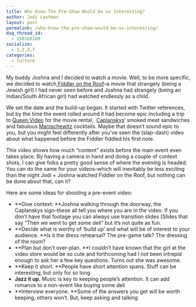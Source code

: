 ```yaml
---
title: Who Knew The Pre-Show Would be so Interesting?
author: Jodi Lastman
layout: post
permalink: /who-knew-the-pre-show-would-be-so-interesting/
dsq_thread_id:
  - 158168109
socialize:
  - 1,2,3,7
categories:
  - Culture
---
```

My buddy Joshna and I decided to watch a movie. Well, to be more specific, we decided to watch[ Fiddler on the Roof][1]&#8211;a movie that strangely (being a Jewish girl) I had never seen before and Joshna had strangely (being an Indian/South African girl) had watched endlessly as a child.

We set the date and the build-up began. It started with Twitter references, but by the time the event rolled around it had become epic including a trip to [Queen Video][2] for the movie rental,  [Caplanskys][3]&#8216; smoked meat sandwiches and fabulous [Manischewitz][4] cocktails. Maybe that doesn&#8217;t sound epic to you, but you might feel differently after you&#8217;ve seen the (slap-dash) video about what happened before the Fiddler fiddled his first note.



This video shows how much &#8220;content&#8221; exists before the main event even takes place. By having a camera in hand and doing a couple of context shots, I can give folks a pretty good sense of where the evening is headed. You can do the same for your videos&#8211;which will inevitably be less exciting than the night Jodi + Joshna watched Fiddler on the Roof, but nothing can be done about that, can it?

Here are some ideas for shooting a pre-event video:

*   **Give context: **Joshna walking through the doorway, the Caplanskys sign&#8211;these all tell you where you are in the video. If you don&#8217;t have that footage you can always use transition slides (Slides that say &#8220;Then we went to get some deli&#8221; but it&#8217;s not quite as fun.
*   **Decide what is worthy of &#8216;build up&#8217; and what will be of interest to your audience. **Is it the dress rehearsal? The pre-game talk? The dressing of the room?
*   **Plan but don&#8217;t over-plan. **I couldn&#8217;t have known that the girl at the video store would be so cute and forthcoming had I not been intrepid enough to ask her a few key questions. Turns out she was awesome.
*   **Keep it short. **People have short attention spans. Stuff can be interesting, but only for so long
*   **Jazz it up.** Music is key to keeping people&#8217;s attention. It can add romance to a non-event like buying some deli
*   **Interview everyone. **Some of the answers you get will be worth keeping, others won&#8217;t. But, keep asking and talking

 [1]: http://www.imdb.com/title/tt0067093/
 [2]: http://toronto.ibegin.com/retail/queen-video
 [3]: http://caplanskys.com/
 [4]: http://www.manischewitz.com/
